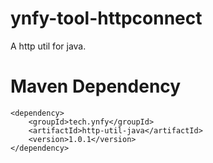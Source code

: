 # ynfy-tool-httpconnect

A http util for java. 

# Maven Dependency
```
<dependency>
    <groupId>tech.ynfy</groupId>
    <artifactId>http-util-java</artifactId>
    <version>1.0.1</version>
</dependency>
```
